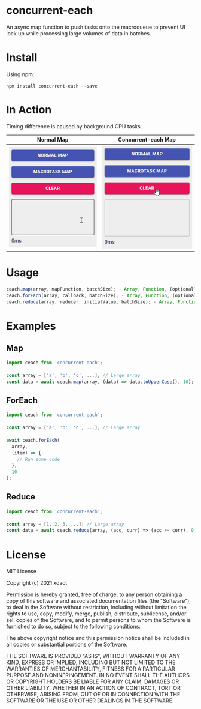 # concurrent-each

An async map function to push tasks onto the macroqueue to prevent UI lock up while processing large volumes of data in batches.

# Install

Using npm:

```
npm install concurrent-each --save
```

# In Action

Timing difference is caused by background CPU tasks.

| Normal Map      | Concurrent-each Map |
| --------------- | ------------------- |
| ![](normal.gif) | ![](concurrent.gif) |

# Usage

```js
ceach.map(array, mapFunction, batchSize); - Array, Function, (optional) Number
ceach.forEach(array, callback, batchSize); - Array, Function, (optional) Number
ceach.reduce(array, reducer, initialValue, batchSize); - Array, Function, (optional) Number
```

# Examples

## Map

```js
import ceach from 'concurrent-each';

const array = ['a', 'b', 'c', ...]; // Large array
const data = await ceach.map(array, (data) => data.toUpperCase(), 10);
```

## ForEach

```js
import ceach from 'concurrent-each';

const array = ['a', 'b', 'c', ...]; // Large array

await ceach.forEach(
  array,
  (item) => {
    // Run some code
  },
  10
);
```

## Reduce

```js
import ceach from 'concurrent-each';

const array = [1, 2, 3, ...]; // Large array
const data = await ceach.reduce(array, (acc, curr) => (acc += curr), 0, 10);
```

# License

MIT License

Copyright (c) 2021 xdact

Permission is hereby granted, free of charge, to any person obtaining a copy
of this software and associated documentation files (the "Software"), to deal
in the Software without restriction, including without limitation the rights
to use, copy, modify, merge, publish, distribute, sublicense, and/or sell
copies of the Software, and to permit persons to whom the Software is
furnished to do so, subject to the following conditions:

The above copyright notice and this permission notice shall be included in all
copies or substantial portions of the Software.

THE SOFTWARE IS PROVIDED "AS IS", WITHOUT WARRANTY OF ANY KIND, EXPRESS OR
IMPLIED, INCLUDING BUT NOT LIMITED TO THE WARRANTIES OF MERCHANTABILITY,
FITNESS FOR A PARTICULAR PURPOSE AND NONINFRINGEMENT. IN NO EVENT SHALL THE
AUTHORS OR COPYRIGHT HOLDERS BE LIABLE FOR ANY CLAIM, DAMAGES OR OTHER
LIABILITY, WHETHER IN AN ACTION OF CONTRACT, TORT OR OTHERWISE, ARISING FROM,
OUT OF OR IN CONNECTION WITH THE SOFTWARE OR THE USE OR OTHER DEALINGS IN THE
SOFTWARE.
